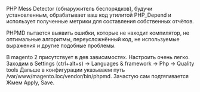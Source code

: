 PHP Mess Detector (обнаружитель беспорядков), будучи установленным, обрабатывает ваш код утилитой PHP_Depend и использует полученные метрики для составления собственных отчётов.

PHPMD пытается выявить ошибки, которые не находит компилятор, не оптимальные алгоритмы, переусложнённый код, не используемые выражения и другие подобные проблемы.

В magento 2 присутствует в дев зависимостях. Настроить очень легко.
Заходим в Settings (ctrl+alt+s) ->  Languages & framework -> Php -> Quality tools
Дальше в конфигурации указываем путь /var/www/magento.loc/vendor/bin/phpmd. Зачастую сам подтягивается
Жмем Apply, Save.